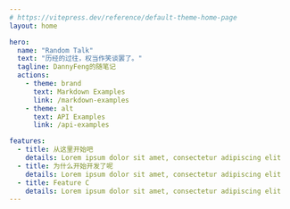 ```yaml
---
# https://vitepress.dev/reference/default-theme-home-page
layout: home

hero:
  name: "Random Talk"
  text: "历经的过往，权当作笑谈罢了。"
  tagline: DannyFeng的随笔记
  actions:
    - theme: brand
      text: Markdown Examples
      link: /markdown-examples
    - theme: alt
      text: API Examples
      link: /api-examples

features:
  - title: 从这里开始吧
    details: Lorem ipsum dolor sit amet, consectetur adipiscing elit
  - title: 为什么开始开发了呢
    details: Lorem ipsum dolor sit amet, consectetur adipiscing elit
  - title: Feature C
    details: Lorem ipsum dolor sit amet, consectetur adipiscing elit
---
```


